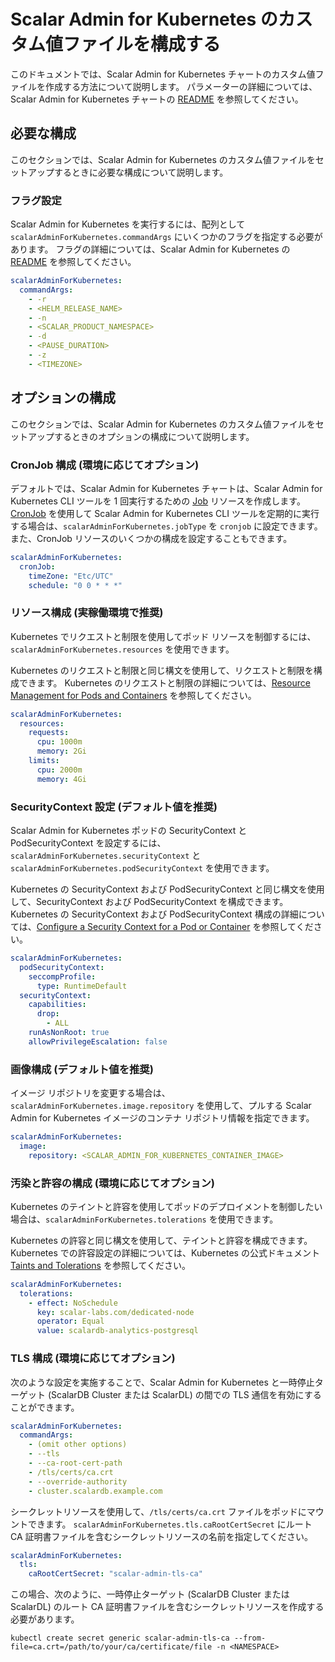 # Scalar Admin for Kubernetes のカスタム値ファイルを構成する

このドキュメントでは、Scalar Admin for Kubernetes チャートのカスタム値ファイルを作成する方法について説明します。 パラメーターの詳細については、Scalar Admin for Kubernetes チャートの [README](https://github.com/scalar-labs/helm-charts/blob/main/charts/scalar-admin-for-kubernetes/README.md) を参照してください。

## 必要な構成

このセクションでは、Scalar Admin for Kubernetes のカスタム値ファイルをセットアップするときに必要な構成について説明します。

### フラグ設定

Scalar Admin for Kubernetes を実行するには、配列として `scalarAdminForKubernetes.commandArgs` にいくつかのフラグを指定する必要があります。 フラグの詳細については、Scalar Admin for Kubernetes の [README](https://github.com/scalar-labs/scalar-admin-for-kubernetes/blob/main/README.md) を参照してください。

```yaml
scalarAdminForKubernetes:
  commandArgs:
    - -r
    - <HELM_RELEASE_NAME>
    - -n
    - <SCALAR_PRODUCT_NAMESPACE>
    - -d
    - <PAUSE_DURATION>
    - -z
    - <TIMEZONE>
```

## オプションの構成

このセクションでは、Scalar Admin for Kubernetes のカスタム値ファイルをセットアップするときのオプションの構成について説明します。

### CronJob 構成 (環境に応じてオプション)

デフォルトでは、Scalar Admin for Kubernetes チャートは、Scalar Admin for Kubernetes CLI ツールを 1 回実行するための [Job](https://kubernetes.io/docs/concepts/workloads/controllers/job/) リソースを作成します。 [CronJob](https://kubernetes.io/docs/concepts/workloads/controllers/cron-jobs/) を使用して Scalar Admin for Kubernetes CLI ツールを定期的に実行する場合は、`scalarAdminForKubernetes.jobType` を `cronjob` に設定できます。 また、CronJob リソースのいくつかの構成を設定することもできます。

```yaml
scalarAdminForKubernetes:
  cronJob:
    timeZone: "Etc/UTC"
    schedule: "0 0 * * *"
```

### リソース構成 (実稼働環境で推奨)

Kubernetes でリクエストと制限を使用してポッド リソースを制御するには、`scalarAdminForKubernetes.resources` を使用できます。

Kubernetes のリクエストと制限と同じ構文を使用して、リクエストと制限を構成できます。 Kubernetes のリクエストと制限の詳細については、[Resource Management for Pods and Containers](https://kubernetes.io/docs/concepts/configuration/manage-resources-containers/) を参照してください。

```yaml
scalarAdminForKubernetes:
  resources:
    requests:
      cpu: 1000m
      memory: 2Gi
    limits:
      cpu: 2000m
      memory: 4Gi
```

### SecurityContext 設定 (デフォルト値を推奨)

Scalar Admin for Kubernetes ポッドの SecurityContext と PodSecurityContext を設定するには、`scalarAdminForKubernetes.securityContext` と `scalarAdminForKubernetes.podSecurityContext` を使用できます。

Kubernetes の SecurityContext および PodSecurityContext と同じ構文を使用して、SecurityContext および PodSecurityContext を構成できます。 Kubernetes の SecurityContext および PodSecurityContext 構成の詳細については、[Configure a Security Context for a Pod or Container](https://kubernetes.io/docs/tasks/configure-pod-container/security-context/) を参照してください。

```yaml
scalarAdminForKubernetes:
  podSecurityContext:
    seccompProfile:
      type: RuntimeDefault
  securityContext:
    capabilities:
      drop:
        - ALL
    runAsNonRoot: true
    allowPrivilegeEscalation: false
```

### 画像構成 (デフォルト値を推奨)

イメージ リポジトリを変更する場合は、`scalarAdminForKubernetes.image.repository` を使用して、プルする Scalar Admin for Kubernetes イメージのコンテナ リポジトリ情報を指定できます。

```yaml
scalarAdminForKubernetes:
  image:
    repository: <SCALAR_ADMIN_FOR_KUBERNETES_CONTAINER_IMAGE>
```

### 汚染と許容の構成 (環境に応じてオプション)

Kubernetes のテイントと許容を使用してポッドのデプロイメントを制御したい場合は、`scalarAdminForKubernetes.tolerations` を使用できます。

Kubernetes の許容と同じ構文を使用して、テイントと許容を構成できます。 Kubernetes での許容設定の詳細については、Kubernetes の公式ドキュメント [Taints and Tolerations](https://kubernetes.io/docs/concepts/scheduling-eviction/taint-and-toleration/) を参照してください。

```yaml
scalarAdminForKubernetes:
  tolerations:
    - effect: NoSchedule
      key: scalar-labs.com/dedicated-node
      operator: Equal
      value: scalardb-analytics-postgresql
```

### TLS 構成 (環境に応じてオプション)

次のような設定を実施することで、Scalar Admin for Kubernetes と一時停止ターゲット (ScalarDB Cluster または ScalarDL) の間での TLS 通信を有効にすることができます。

```yaml
scalarAdminForKubernetes:
  commandArgs:
    - (omit other options)
    - --tls
    - --ca-root-cert-path
    - /tls/certs/ca.crt
    - --override-authority
    - cluster.scalardb.example.com
```

シークレットリソースを使用して、`/tls/certs/ca.crt` ファイルをポッドにマウントできます。 `scalarAdminForKubernetes.tls.caRootCertSecret` にルート CA 証明書ファイルを含むシークレットリソースの名前を指定してください。

```yaml
scalarAdminForKubernetes:
  tls:
    caRootCertSecret: "scalar-admin-tls-ca"
```

この場合、次のように、一時停止ターゲット (ScalarDB Cluster または ScalarDL) のルート CA 証明書ファイルを含むシークレットリソースを作成する必要があります。

```console
kubectl create secret generic scalar-admin-tls-ca --from-file=ca.crt=/path/to/your/ca/certificate/file -n <NAMESPACE>
```
